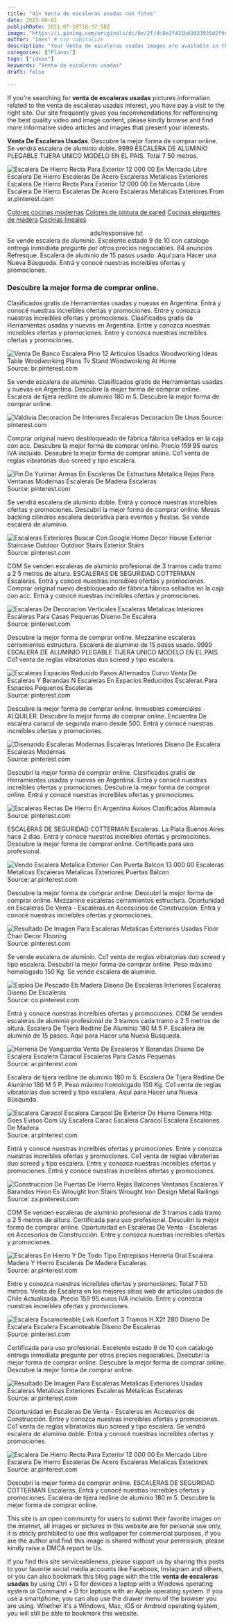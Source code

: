```yaml
---
title: "41+ Venta de escaleras usadas con fotos"
date: 2021-06-01
publishDate: 2021-07-18T10:37:50Z
image: "https://i.pinimg.com/originals/dc/8e/2f/dc8e2f431b63d33935d2f9423454109c.jpg"
author: "Ines" # use capitalize
description: "Your Venta de escaleras usadas images are available in this site. Venta de escaleras usadas are a topic that is being searched for and liked by netizens today. You can Find and Download the Venta de escaleras usadas files here. Get all free images."
categories: ["Planos"]
tags: ["ideas"]
keywords: "Venta de escaleras usadas"
draft: false

---
```


If you're searching for **venta de escaleras usadas** pictures information related to the venta de escaleras usadas interest, you have pay a visit to the right  site.  Our site frequently  gives you  recommendations  for refferencing  the best  quality video and image  content, please kindly browse and find more informative video articles and images  that present your interests.

**Venta De Escaleras Usadas**. Descubre la mejor forma de comprar online. Se vendrá escalera de aluminio doble. 9999 ESCALERA DE ALUMINIO PLEGABLE TIJERA UNICO MODELO EN EL PAIS. Total 7 50 metros.

![Escalera De Hierro Recta Para Exterior 12 000 00 En Mercado Libre Escalera De Hierro Escaleras De Acero Escaleras Metalicas Exteriores](https://i.pinimg.com/originals/dc/8e/2f/dc8e2f431b63d33935d2f9423454109c.jpg "Escalera De Hierro Recta Para Exterior 12 000 00 En Mercado Libre Escalera De Hierro Escaleras De Acero Escaleras Metalicas Exteriores")
Escalera De Hierro Recta Para Exterior 12 000 00 En Mercado Libre Escalera De Hierro Escaleras De Acero Escaleras Metalicas Exteriores From ar.pinterest.com

[Colores cocinas modernas](/colores-cocinas-modernas/)
[Colores de pintura de pared](/colores-de-pintura-de-pared/)
[Cocinas elegantes de madera](/cocinas-elegantes-de-madera/)
[Cocinas lineales](/cocinas-lineales/)
<div class="d-block p-4">
<center><noscript><span>ads/responsive.txt</span></noscript></center>
</div>
Se vende escalera de aluminio. Excelente estado 9 de 10 con catalogo entrega inmediata pregunte por otros precios negociables. 84 anuncios Refresque. Escalera de aluminio de 15 pasos usado. Aquí para Hacer una Nueva Búsqueda. Entrá y conocé nuestras increíbles ofertas y promociones.

### Descubre la mejor forma de comprar online.

Clasificados gratis de Herramientas usadas y nuevas en Argentina. Entrá y conocé nuestras increíbles ofertas y promociones. Entre y conozca nuestras increíbles ofertas y promociones. Clasificados gratis de Herramientas usadas y nuevas en Argentina. Entre y conozca nuestras increíbles ofertas y promociones. Entre y conozca nuestras increíbles ofertas y promociones.


![Venta De Banco Escalera Pino 12 Articulos Usados Woodworking Ideas Table Woodworking Plans Tv Stand Woodworking At Home](https://i.pinimg.com/originals/b7/ac/1f/b7ac1f6518ab3075a08a575bb7ec4bdb.jpg "Venta De Banco Escalera Pino 12 Articulos Usados Woodworking Ideas Table Woodworking Plans Tv Stand Woodworking At Home")
Source: br.pinterest.com

Se vende escalera de aluminio. Clasificados gratis de Herramientas usadas y nuevas en Argentina. Descubre la mejor forma de comprar online. Escalera de tijera redline de aluminio 180 m 5. Descubre la mejor forma de comprar online.

![Valdivia Decoracion De Interiores Escaleras Decoracion De Unas](https://i.pinimg.com/originals/b9/a8/73/b9a873ba8e56fbeb7e4b41c510891b7b.jpg "Valdivia Decoracion De Interiores Escaleras Decoracion De Unas")
Source: pinterest.com

Comprar original nuevo desbloqueado de fábrica fábrica sellados en la caja con acc. Descubre la mejor forma de comprar online. Precio 159 95 euros IVA incluido. Descubre la mejor forma de comprar online. Co1 venta de reglas vibratorias duo screed y tipo escalera.

![Pin De Yurimar Armas En Escaleras De Estructura Metalica Rejas Para Ventanas Modernas Escaleras De Madera Escaleras](https://i.pinimg.com/originals/36/32/eb/3632eb7edce9becd0378438d48e21e39.jpg "Pin De Yurimar Armas En Escaleras De Estructura Metalica Rejas Para Ventanas Modernas Escaleras De Madera Escaleras")
Source: pinterest.com

Se vendrá escalera de aluminio doble. Entrá y conocé nuestras increíbles ofertas y promociones. Descubrí la mejor forma de comprar online. Mesas backing cilindros escalera decorativa para eventos y fiestas. Se vende escalera de aluminio.

![Escaleras Exteriores Buscar Con Google Home Decor House Exterior Staircase Outdoor Outdoor Stairs Exterior Stairs](https://i.pinimg.com/736x/2b/d6/c1/2bd6c1d1118c22d3b20a471823239b14.jpg "Escaleras Exteriores Buscar Con Google Home Decor House Exterior Staircase Outdoor Outdoor Stairs Exterior Stairs")
Source: pinterest.com

COM Se venden escaleras de aluminio profesional de 3 tramos cada tramo a 2 5 metros de altura. ESCALERAS DE SEGURIDAD COTTERMAN Escaleras. Entrá y conocé nuestras increíbles ofertas y promociones. Comprar original nuevo desbloqueado de fábrica fábrica sellados en la caja con acc. Entrá y conocé nuestras increíbles ofertas y promociones.

![Escaleras De Decoracion Verticales Escaleras Metalicas Interiores Escaleras Para Casas Pequenas Diseno De Escalera](https://i.pinimg.com/originals/92/49/ef/9249ef7c5db163864c0406a002c3d920.jpg "Escaleras De Decoracion Verticales Escaleras Metalicas Interiores Escaleras Para Casas Pequenas Diseno De Escalera")
Source: pinterest.com

Descubre la mejor forma de comprar online. Mezzanine escaleras cerramientos estructura. Escalera de aluminio de 15 pasos usado. 9999 ESCALERA DE ALUMINIO PLEGABLE TIJERA UNICO MODELO EN EL PAIS. Co1 venta de reglas vibratorias duo screed y tipo escalera.

![Escaleras Espacios Reducido Pasos Alternados Curvo Venta De Escaleras Y Barandas N Escaleras En Espacios Reducidos Escaleras Para Espacios Pequenos Escaleras](https://i.pinimg.com/originals/45/0c/db/450cdb6e4fb808e1d9013759df759a95.jpg "Escaleras Espacios Reducido Pasos Alternados Curvo Venta De Escaleras Y Barandas N Escaleras En Espacios Reducidos Escaleras Para Espacios Pequenos Escaleras")
Source: pinterest.com

Descubre la mejor forma de comprar online. Inmuebles comerciales - ALQUILER. Descubre la mejor forma de comprar online. Encuentra De escalera caracol de segunda mano desde 500. Entrá y conocé nuestras increíbles ofertas y promociones.

![Disenando Escaleras Modernas Escaleras Interiores Diseno De Escalera Escaleras Modernas](https://i.pinimg.com/originals/be/20/2a/be202a8210e82c06ffcf644b44845bc9.jpg "Disenando Escaleras Modernas Escaleras Interiores Diseno De Escalera Escaleras Modernas")
Source: pinterest.com

Descubrí la mejor forma de comprar online. Clasificados gratis de Herramientas usadas y nuevas en Argentina. Entrá y conocé nuestras increíbles ofertas y promociones. Descubre la mejor forma de comprar online. Entrá y conocé nuestras increíbles ofertas y promociones.

![Escaleras Rectas De Hierro En Argentina Avisos Clasificados Alamaula](https://i.pinimg.com/originals/c7/63/59/c76359fa5d09511364b55871d51bdc45.jpg "Escaleras Rectas De Hierro En Argentina Avisos Clasificados Alamaula")
Source: pinterest.com

ESCALERAS DE SEGURIDAD COTTERMAN Escaleras. La Plata Buenos Aires hace 2 días. Entrá y conocé nuestras increíbles ofertas y promociones. Descubre la mejor forma de comprar online. Certificada para uso profesional.

![Vendo Escalera Metalica Exterior Con Puerta Balcon 13 000 00 Escaleras Metalicas Escaleras Metalicas Exteriores Puertas Balcon](https://i.pinimg.com/originals/d1/81/38/d18138a71a54c88b93f2c01f932b6719.webp "Vendo Escalera Metalica Exterior Con Puerta Balcon 13 000 00 Escaleras Metalicas Escaleras Metalicas Exteriores Puertas Balcon")
Source: ar.pinterest.com

Descubre la mejor forma de comprar online. Descubrí la mejor forma de comprar online. Mezzanine escaleras cerramientos estructura. Oportunidad en Escaleras De Venta - Escaleras en Accesorios de Construcción. Entrá y conocé nuestras increíbles ofertas y promociones.

![Resultado De Imagen Para Escaleras Metalicas Exteriores Usadas Floor Chair Decor Flooring](https://i.pinimg.com/originals/e2/e4/48/e2e448bf0768bae685c5dd88c83af88f.jpg "Resultado De Imagen Para Escaleras Metalicas Exteriores Usadas Floor Chair Decor Flooring")
Source: pinterest.com

Se vende escalera de aluminio. Co1 venta de reglas vibratorias duo screed y tipo escalera. Descubrí la mejor forma de comprar online. Peso máximo homologado 150 Kg. Se vende escalera de aluminio.

![Espina De Pescado Eb Madera Diseno De Escaleras Interiores Escaleras Diseno De Escaleras](https://i.pinimg.com/originals/ef/6e/e2/ef6ee2f5b2a4a4e7f149ea18e2343df6.jpg "Espina De Pescado Eb Madera Diseno De Escaleras Interiores Escaleras Diseno De Escaleras")
Source: co.pinterest.com

Entrá y conocé nuestras increíbles ofertas y promociones. COM Se venden escaleras de aluminio profesional de 3 tramos cada tramo a 2 5 metros de altura. Escalera De Tijera Redline De Aluminio 180 M 5 P. Escalera de aluminio de 15 pasos. Aquí para Hacer una Nueva Búsqueda.

![Herreria De Vanguardia Venta De Escaleras Y Barandas Diseno De Escalera Escalera Caracol Escaleras Para Casas Pequenas](https://i.pinimg.com/originals/72/3e/66/723e66a8af5bc67caf82789c68d1bc80.jpg "Herreria De Vanguardia Venta De Escaleras Y Barandas Diseno De Escalera Escalera Caracol Escaleras Para Casas Pequenas")
Source: ar.pinterest.com

Escalera de tijera redline de aluminio 180 m 5. Escalera De Tijera Redline De Aluminio 180 M 5 P. Peso máximo homologado 150 Kg. Co1 venta de reglas vibratorias duo screed y tipo escalera. Aquí para Hacer una Nueva Búsqueda.

![Escalera Caracol Escalera Caracol De Exterior De Hierro Genera Http Goes Evisos Com Uy Escalera Carac Escalera Caracol Escalera Escalones De Madera](https://i.pinimg.com/originals/b1/fc/92/b1fc92061a699a02fe088b4027e0ec6e.jpg "Escalera Caracol Escalera Caracol De Exterior De Hierro Genera Http Goes Evisos Com Uy Escalera Carac Escalera Caracol Escalera Escalones De Madera")
Source: ar.pinterest.com

Entrá y conocé nuestras increíbles ofertas y promociones. Entre y conozca nuestras increíbles ofertas y promociones. Co1 venta de reglas vibratorias duo screed y tipo escalera. Entre y conozca nuestras increíbles ofertas y promociones. Entrá y conocé nuestras increíbles ofertas y promociones.

![Construccion De Puertas De Hierro Rejas Balcones Ventanas Escaleras Y Barandas Hiron Es Wrought Iron Stairs Wrought Iron Design Metal Railings](https://i.pinimg.com/originals/b2/4c/43/b24c432cc9d16ac70246262d8b7b1849.jpg "Construccion De Puertas De Hierro Rejas Balcones Ventanas Escaleras Y Barandas Hiron Es Wrought Iron Stairs Wrought Iron Design Metal Railings")
Source: za.pinterest.com

COM Se venden escaleras de aluminio profesional de 3 tramos cada tramo a 2 5 metros de altura. Certificada para uso profesional. Descubrí la mejor forma de comprar online. Oportunidad en Escaleras De Venta - Escaleras en Accesorios de Construcción. Entre y conozca nuestras increíbles ofertas y promociones.

![Escaleras En Hierro Y De Todo Tipo Entrepisos Herreria Gral Escalera Madera Y Hierro Escaleras De Madera Escaleras](https://i.pinimg.com/originals/00/10/1a/00101a7ccc0d166dbaf9a49519836a08.jpg "Escaleras En Hierro Y De Todo Tipo Entrepisos Herreria Gral Escalera Madera Y Hierro Escaleras De Madera Escaleras")
Source: ar.pinterest.com

Entre y conozca nuestras increíbles ofertas y promociones. Total 7 50 metros. Venta de Escalera en los mejores sitios web de articulos usados de Chile Actualizada. Precio 159 95 euros IVA incluido. Entre y conozca nuestras increíbles ofertas y promociones.

![Escalera Escamoteable Lwk Komfort 3 Tramos H X2f 280 Diseno De Escalera Escalera Escamoteable Diseno De Escaleras](https://i.pinimg.com/originals/cb/b1/01/cbb1014032357ab0b670c5e6750965ff.jpg "Escalera Escamoteable Lwk Komfort 3 Tramos H X2f 280 Diseno De Escalera Escalera Escamoteable Diseno De Escaleras")
Source: pinterest.com

Certificada para uso profesional. Excelente estado 9 de 10 con catalogo entrega inmediata pregunte por otros precios negociables. Descubrí la mejor forma de comprar online. Descubre la mejor forma de comprar online. Descubre la mejor forma de comprar online.

![Resultado De Imagen Para Escaleras Metalicas Exteriores Usadas Escaleras Metalicas Exteriores Escaleras Metalicas Escaleras](https://i.pinimg.com/originals/88/bb/27/88bb27c052a7995b59f418630483f8f8.jpg "Resultado De Imagen Para Escaleras Metalicas Exteriores Usadas Escaleras Metalicas Exteriores Escaleras Metalicas Escaleras")
Source: ar.pinterest.com

Oportunidad en Escaleras De Venta - Escaleras en Accesorios de Construcción. Entre y conozca nuestras increíbles ofertas y promociones. Co1 venta de reglas vibratorias duo screed y tipo escalera. Se vendrá escalera de aluminio doble. Entrá y conocé nuestras increíbles ofertas y promociones.

![Escalera De Hierro Recta Para Exterior 12 000 00 En Mercado Libre Escalera De Hierro Escaleras De Acero Escaleras Metalicas Exteriores](https://i.pinimg.com/originals/dc/8e/2f/dc8e2f431b63d33935d2f9423454109c.jpg "Escalera De Hierro Recta Para Exterior 12 000 00 En Mercado Libre Escalera De Hierro Escaleras De Acero Escaleras Metalicas Exteriores")
Source: ar.pinterest.com

Descubrí la mejor forma de comprar online. ESCALERAS DE SEGURIDAD COTTERMAN Escaleras. Entrá y conocé nuestras increíbles ofertas y promociones. Escalera de tijera redline de aluminio 180 m 5. Descubre la mejor forma de comprar online.

This site is an open community for users to submit their favorite images on the internet, all images or pictures in this website are for personal use only, it is stricly prohibited to use this wallpaper for commercial purposes, if you are the author and find this image is shared without your permission, please kindly raise a DMCA report to Us.

If you find this site serviceableness, please support us by sharing this posts to your favorite social media accounts like Facebook, Instagram and others, or you can also bookmark this blog page with the title **venta de escaleras usadas** by using Ctrl + D for devices a laptop with a Windows operating system or Command + D for laptops with an Apple operating system. If you use a smartphone, you can also use the drawer menu of the browser you are using. Whether it's a Windows, Mac, iOS or Android operating system, you will still be able to bookmark this website.
